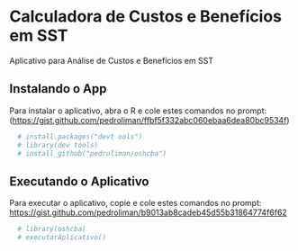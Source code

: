 # Calculadora de Custos e Benefícios em SST
Aplicativo para Análise de Custos e Benefícios em SST

## Instalando o App
Para instalar o aplicativo, abra o R e cole estes comandos no prompt: (https://gist.github.com/pedroliman/ffbf5f332abc060ebaa6dea80bc9534f)

```R
  # install.packages("devt ools")
  # library(dev tools)
  # install_github("pedroliman/oshcba")
```
## Executando o Aplicativo
Para executar o aplicativo, copie e cole estes comandos no prompt:
https://gist.github.com/pedroliman/b9013ab8cadeb45d55b31864774f6f62
```R
  # library(oshcba)
  # executarAplicativo()
```
